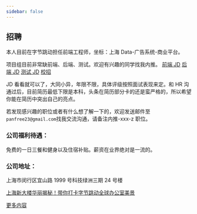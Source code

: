 ```yaml
---
sidebar: false
---
```


## 招聘

本人目前在字节跳动担任前端工程师，坐标：上海 Data-广告系统-商业平台。

项目组目前非常缺前端、后端、测试。欢迎有兴趣的同学找我内推。
[前端 JD](https://job.toutiao.com/s/CnXWyP)
[后端 JD](https://job.toutiao.com/s/CnGTAQ)
[测试 JD](https://job.bytedance.com/referral/pc/position/detail/?token=MTsxNTc1MDE0ODA1MjkwOzY3MjMwNjcxMzQ4ODYyODI3NjQ7NjcwNDQ4ODIyMjk2MzAwOTgwNg)
[校招](https://job.bytedance.com/campus/position?summary=873&city=125&q1=&position_type=)

JD 看看就可以了，大同小异，年限不限，具体评级按照面试表现来定。和 HR 沟通过后，目前简历最低下限是本科，头条在简历部分卡的还是蛮严格的，所以希望你能在简历中突出自己的亮点。

若发现感兴趣的职位或者有什么想了解一下的，欢迎发送邮件至 `panfree23@gmail.com`找我交流沟通，请备注内推-xxx-z 职位。

### 公司福利待遇：

免费的一日三餐和健身以及住宿补贴。薪资在业界绝对是一流的。

### 公司地址：

上海市闵行区宜山路 1999 号科技绿洲三期 24 号楼

[上海新大楼华丽揭秘！带你打卡字节跳动全球办公室美景](https://mp.weixin.qq.com/s/OHnvXlGipHANWYrMPSWGQw?utm_source=wechat_session&utm_medium=social&utm_oi=35984129392640)

[更多内容](https://juejin.im/pin/5d888292f265da19752548ef)
